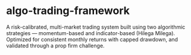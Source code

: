 # algo-trading-framework
A risk-calibrated, multi-market trading system built using two algorithmic strategies — momentum-based and indicator-based (Hilega Milega). Optimized for consistent monthly returns with capped drawdown, and validated through a prop firm challenge.
